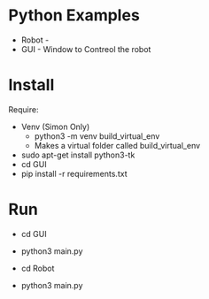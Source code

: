 # Python Examples

* Robot - 
* GUI - Window to Contreol the robot

# Install

Require:
* Venv (Simon Only)
    * python3 -m venv build_virtual_env
    * Makes a virtual folder called build_virtual_env
* sudo apt-get install python3-tk
* cd GUI
* pip install -r requirements.txt

# Run

* cd GUI 
* python3 main.py

* cd Robot
* python3 main.py
